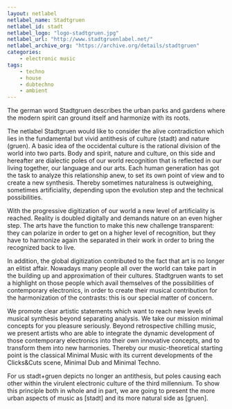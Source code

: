 ```yaml
---
layout: netlabel
netlabel_name: Stadtgruen
netlabel_id: stadt
netlabel_logo: "logo-stadtgruen.jpg"
netlabel_url: "http://www.stadtgruenlabel.net/"
netlabel_archive_org: "https://archive.org/details/stadtgruen"
categories:
    - electronic music
tags:
    - techno
    - house
    - dubtechno
    - ambient
---
```

The german word Stadtgruen describes the urban parks and gardens where the modern spirit can ground itself and harmonize with its roots.
 
The netlabel Stadtgruen would like to consider the alive contradiction which lies in the fundamental but vivid antithesis of culture (stadt) and nature (gruen). A basic idea of the occidental culture is the rational division of the world into two parts. Body and spirit, nature and culture, on this side and hereafter are dialectic poles of our world recognition that is reflected in our living together, our language and our arts. Each human generation has got the task to analyze this relationship anew, to set its own point of view and to create a new synthesis. Thereby sometimes naturalness is outweighing, sometimes artificiality, depending upon the evolution step and the technical possibilities.
 
With the progressive digitization of our world a new level of artificiality is reached. Reality is doubled digitally and demands nature on an even higher step.
The arts have the function to make this new challenge transparent: they can polarize in order to get on a higher level of recognition, but they have to harmonize again the separated in their work in order to bring the recognized back to live.
 
In addition, the global digitization contributed to the fact that art is no longer an elitist affair. Nowadays many people all over the world can take part in the building up and approximation of their cultures. Stadtgruen wants to set a highlight on those people which avail themselves of the possibilities of contemporary electronics, in order to create their musical contribution for the harmonization of the contrasts: this is our special matter of concern.
 
We promote clear artistic statements which want to reach new levels of musical synthesis beyond separating analysis. We take our mission minimal concepts for you pleasure seriously. Beyond retrospective chilling music, we present artists who are able to integrate the dynamic development of those contemporary electronics into their own innovative concepts, and to transform them into new harmonies. Thereby our music-theoretical starting point is the classical Minimal Music with its current developments of the Clicks&Cuts scene, Minimal Dub and Minimal Techno.
 
For us stadt+gruen depicts no longer an antithesis, but poles causing each other within the virulent electronic culture of the third millennium. To show this principle both in whole and in part, we are going to present the more urban aspects of music as [stadt] and its more natural side as [gruen].

